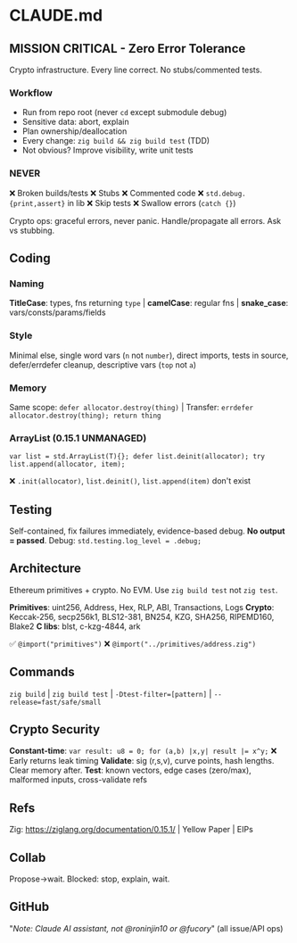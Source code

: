 # CLAUDE.md

## MISSION CRITICAL - Zero Error Tolerance
Crypto infrastructure. Every line correct. No stubs/commented tests.

### Workflow
- Run from repo root (never `cd` except submodule debug)
- Sensitive data: abort, explain
- Plan ownership/deallocation
- Every change: `zig build && zig build test` (TDD)
- Not obvious? Improve visibility, write unit tests

### NEVER
❌ Broken builds/tests ❌ Stubs ❌ Commented code ❌ `std.debug.{print,assert}` in lib ❌ Skip tests ❌ Swallow errors (`catch {}`)

Crypto ops: graceful errors, never panic. Handle/propagate all errors. Ask vs stubbing.

## Coding

### Naming
**TitleCase**: types, fns returning `type` | **camelCase**: regular fns | **snake_case**: vars/consts/params/fields

### Style
Minimal else, single word vars (`n` not `number`), direct imports, tests in source, defer/errdefer cleanup, descriptive vars (`top` not `a`)

### Memory
Same scope: `defer allocator.destroy(thing)` | Transfer: `errdefer allocator.destroy(thing); return thing`

### ArrayList (0.15.1 UNMANAGED)
```zig
var list = std.ArrayList(T){}; defer list.deinit(allocator); try list.append(allocator, item);
```
❌ `.init(allocator)`, `list.deinit()`, `list.append(item)` don't exist

## Testing
Self-contained, fix failures immediately, evidence-based debug. **No output = passed**. Debug: `std.testing.log_level = .debug;`

## Architecture
Ethereum primitives + crypto. No EVM. Use `zig build test` not `zig test`.

**Primitives**: uint256, Address, Hex, RLP, ABI, Transactions, Logs
**Crypto**: Keccak-256, secp256k1, BLS12-381, BN254, KZG, SHA256, RIPEMD160, Blake2
**C libs**: blst, c-kzg-4844, ark

✅ `@import("primitives")` ❌ `@import("../primitives/address.zig")`

## Commands
`zig build` | `zig build test` | `-Dtest-filter=[pattern]` | `--release=fast/safe/small`

## Crypto Security
**Constant-time**: `var result: u8 = 0; for (a,b) |x,y| result |= x^y;` ❌ Early returns leak timing
**Validate**: sig (r,s,v), curve points, hash lengths. Clear memory after.
**Test**: known vectors, edge cases (zero/max), malformed inputs, cross-validate refs

## Refs
Zig: https://ziglang.org/documentation/0.15.1/ | Yellow Paper | EIPs

## Collab
Propose→wait. Blocked: stop, explain, wait.

## GitHub
"_Note: Claude AI assistant, not @roninjin10 or @fucory_" (all issue/API ops)
